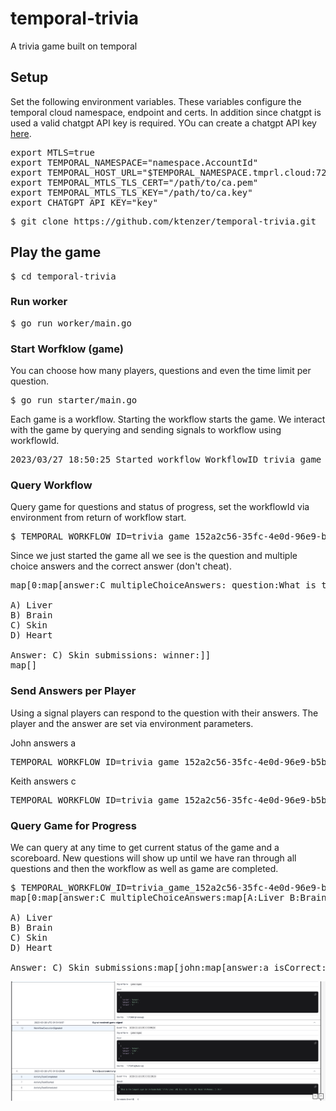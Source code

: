 # temporal-trivia
A trivia game built on temporal

## Setup
Set the following environment variables. These variables configure the temporal cloud namespace, endpoint and certs. In addition since chatgpt is used a valid chatgpt API key is required. YOu can create a chatgpt API key [here](https://platform.openai.com/account/api-keys).

<pre>
export MTLS=true
export TEMPORAL_NAMESPACE="namespace.AccountId"
export TEMPORAL_HOST_URL="$TEMPORAL_NAMESPACE.tmprl.cloud:7233"
export TEMPORAL_MTLS_TLS_CERT="/path/to/ca.pem"
export TEMPORAL_MTLS_TLS_KEY="/path/to/ca.key"
export CHATGPT_API_KEY="key"
</pre>

<pre>
$ git clone https://github.com/ktenzer/temporal-trivia.git
</pre>

## Play the game
<pre>
$ cd temporal-trivia
</pre>

### Run worker
<pre>
$ go run worker/main.go
</pre>

### Start Worfklow (game)
You can choose how many players, questions and even the time limit per question.

<pre>
$ go run starter/main.go
</pre>

Each game is a workflow. Starting the workflow starts the game. We interact with the game by querying and sending signals to workflow using workflowId.

<pre>
2023/03/27 18:50:25 Started workflow WorkflowID trivia_game_152a2c56-35fc-4e0d-96e9-b5b9544ab9a9 RunID 06f87678-06b7-404b-8629-5ead6cc06e96
</pre>

### Query Workflow
Query game for questions and status of progress, set the workflowId via environment from return of workflow start.
<pre>
$ TEMPORAL_WORKFLOW_ID=trivia_game_152a2c56-35fc-4e0d-96e9-b5b9544ab9a9 go run query/main.go
</pre>

Since we just started the game all we see is the question and multiple choice answers and the correct answer (don't cheat).
<pre>
map[0:map[answer:C multipleChoiceAnswers:<nil> question:What is the largest organ in the human body? 

A) Liver 
B) Brain 
C) Skin 
D) Heart 

Answer: C) Skin submissions:<nil> winner:]]
map[]
</pre>

### Send Answers per Player
Using a signal players can respond to the question with their answers. The player and the answer are set via environment parameters.

John answers a
<pre>
TEMPORAL_WORKFLOW_ID=trivia_game_152a2c56-35fc-4e0d-96e9-b5b9544ab9a9 TEMPORAL_TRIVIA_PLAYER=john TEMPORAL_TRIVIA_ANSWER=a go run signaler/main.go 
</pre>

Keith answers c
<pre>
TEMPORAL_WORKFLOW_ID=trivia_game_152a2c56-35fc-4e0d-96e9-b5b9544ab9a9 TEMPORAL_TRIVIA_PLAYER=keith TEMPORAL_TRIVIA_ANSWER=c go run signaler/main.go
</pre>

### Query Game for Progress
We can query at any time to get current status of the game and a scoreboard. New questions will show up until we have ran through all questions and then the workflow as well as game are completed.
<pre>
$ TEMPORAL_WORKFLOW_ID=trivia_game_152a2c56-35fc-4e0d-96e9-b5b9544ab9a9 go run query/main.go
map[0:map[answer:C multipleChoiceAnswers:map[A:Liver B:Brain C:Skin D:Heart] question:What is the largest organ in the human body? 

A) Liver 
B) Brain 
C) Skin 
D) Heart 

Answer: C) Skin submissions:map[john:map[answer:a isCorrect:false] keith:map[answer:c isCorrect:true]] winner:keith]
</pre>

![Event History](/img/history.png)
